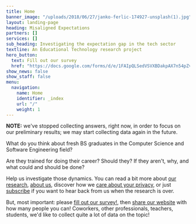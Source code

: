 ```yaml
---
title: Home
banner_image: "/uploads/2018/06/27/janko-ferlic-174927-unsplash(1).jpg"
layout: landing-page
heading: Misaligned Expectations
partners: []
services: []
sub_heading: Investigating the expectation gap in the tech sector
textline: An Educational Technology research project
hero_button:
  text: Fill out our survey
  href: "https://docs.google.com/forms/d/e/1FAIpQLSedVSVXBDakpAX7n54pZv7BBzj47tTLNg_I02Yp1fUlTxr9yw/viewform?usp=sf_link"
show_news: false
show_staff: false
menu:
  navigation:
    name: Home
    identifier: _index
    url: "/"
    weight: 1
---
```


**NOTE:** we've stopped collecting answers, right now, in order to focus on our preliminary results; we may start collecting
data again in the future.

What do you think about fresh BS graduates in the Computer Science and Software Engineering field?

Are they trained for doing their career? Should they? If they aren't, why, and what could and should be done?

Help us investigate those dynamics. You can read a bit more about [our research](/ourresearch/),
[about us](/about), discover how we [care about your privacy](/privacy/), or just [subscribe](/hearback/)
if you want to hear back from us when the research is over.

But, most important: please [fill out our survey!](https://docs.google.com/forms/d/e/1FAIpQLSedVSVXBDakpAX7n54pZv7BBzj47tTLNg_I02Yp1fUlTxr9yw/viewform?usp=sf_link), then [share our website](#sharediv) with
how many people you can! Coworkers, other professionals, teachers, students, we'd like to collect quite a lot
of data on the topic!


